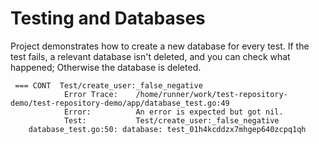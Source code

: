 # Testing and Databases

Project demonstrates how to create a new database for every test.
If the test fails, a relevant database isn't deleted, and you can check what happened; Otherwise the database is deleted.

```
 === CONT  Test/create_user:_false_negative
        	Error Trace:	/home/runner/work/test-repository-demo/test-repository-demo/app/database_test.go:49
        	Error:      	An error is expected but got nil.
        	Test:       	Test/create_user:_false_negative
    database_test.go:50: database: test_01h4kcddzx7mhgep640zcpq1qh
```
